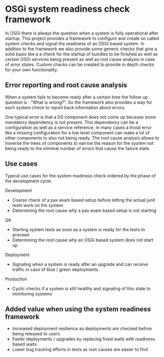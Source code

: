 # OSGi system readiness check framework

In OSGi there is always the question when a system is fully operational after startup. This project provides a framework to configure and create so called system checks and signal the readiness of an OSGi based system. In addition to the framework we also provide some generic checks that give a solid basis like a a check for the startup of bundles to be finished as well as certain OSGi services being present as well as root cause analysis in case of error states. Custom checks can be created to provide in depth checks for your own functionality.

## Error reporting and root cause analysis

When a system fails to become ready after a certain time the follow up question is : "What is wrong?". So the framework also provides a way for each system check to report back information about errors.

One typical error is that a DS component does not come up because some mandatory dependency is not present. This dependency can be a configuration as well as a service reference. In many cases a trivial error like a missing configuration for a low level component can make a lot of other components to also not being ready. The root cause analysis allows to traverse the trees of components to narrow the reason for the system not being ready to the minimal number of errors that cause the failure state.

## Use cases

Typical use cases for the system readiness check ordered by the phase of the development cycle.

Development
* Coarse check of a pax exam based setup before letting the actual junit tests work on the system
* Determining the root cause why a pax exam based setup is not starting

QA
* Starting system tests as soon as a system is ready for the tests to proceed
* Determining the root cause why an OSGi based system does not start up

Deployment
* Signaling when a system is ready after an upgrade and can receive traffic in case of blue / green deployments

Production
* Cyclic checks if a system is still healthy and signaling of this state to monitoring systems

## Added value when using the system readiness framework

* Increased deployment resilience as deployments are checked before being released to users
* Faster deployments / upgrades by replacing fixed waits with readiness based waits
* Lower bug tracking efforts in tests as root causes are easier to find


